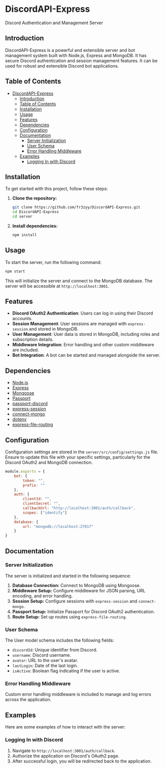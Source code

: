 
# DiscordAPI-Express

Discord Authentication and Management Server

## Introduction

DiscordAPI-Express is a powerful and extensible server and bot management system built with Node.js, Express and MongoDB. It has secure Discord authentication and session management features. It can be used for robust and extensible Discord bot applications.

## Table of Contents

- [DiscordAPI-Express](#discordapi-express)
  - [Introduction](#introduction)
  - [Table of Contents](#table-of-contents)
  - [Installation](#installation)
  - [Usage](#usage)
  - [Features](#features)
  - [Dependencies](#dependencies)
  - [Configuration](#configuration)
  - [Documentation](#documentation)
    - [Server Initialization](#server-initialization)
    - [User Schema](#user-schema)
    - [Error Handling Middleware](#error-handling-middleware)
  - [Examples](#examples)
    - [Logging In with Discord](#logging-in-with-discord)

## Installation

To get started with this project, follow these steps:

1. **Clone the repository:**

    ```bash
    git clone https://github.com/fr3zyy/DiscordAPI-Express.git
    cd DiscordAPI-Express
    cd server
    ```

2. **Install dependencies:**

    ```bash
    npm install
    ```
## Usage

To start the server, run the following command:

```bash
npm start
```

This will initialize the server and connect to the MongoDB database. The server will be accessible at `http://localhost:3001`.

## Features

- **Discord OAuth2 Authentication**: Users can log in using their Discord accounts.
- **Session Management**: User sessions are managed with `express-session` and stored in MongoDB.
- **User Management**: User data is stored in MongoDB, including roles and subscription details.
- **Middleware Integration**: Error handling and other custom middleware are included.
- **Bot Integration**: A bot can be started and managed alongside the server.

## Dependencies

- [Node.js](https://nodejs.org/)
- [Express](https://expressjs.com/)
- [Mongoose](https://mongoosejs.com/)
- [Passport](http://www.passportjs.org/)
- [passport-discord](https://github.com/nicholastay/passport-discord)
- [express-session](https://www.npmjs.com/package/express-session)
- [connect-mongo](https://www.npmjs.com/package/connect-mongo)
- [dotenv](https://www.npmjs.com/package/dotenv)
- [express-file-routing](https://www.npmjs.com/package/express-file-routing)

## Configuration

Configuration settings are stored in the `server/src/config/settings.js` file. Ensure to update this file with your specific settings, particularly for the Discord OAuth2 and MongoDB connection.

```js
module.exports = {
    bot: {
        token: "",
        prefix: ""
    },
    auth: {
        clientId: "",
        clientSecret: "",
        callbackUrl: "http://localhost:3001/auth/callback",
        scopes: ["identify"]
    },
    database: {
        url: "mongodb://localhost:27017"
    }
}
```

## Documentation

### Server Initialization

The server is initialized and started in the following sequence:

1. **Database Connection:** Connect to MongoDB using Mongoose.
2. **Middleware Setup:** Configure middleware for JSON parsing, URL encoding, and error handling.
3. **Session Setup:** Configure sessions with `express-session` and `connect-mongo`.
4. **Passport Setup:** Initialize Passport for Discord OAuth2 authentication.
5. **Route Setup:** Set up routes using `express-file-routing`.

### User Schema

The User model schema includes the following fields:

- `discordId`: Unique identifier from Discord.
- `username`: Discord username.
- `avatar`: URL to the user's avatar.
- `lastLogin`: Date of the last login.
- `isActive`: Boolean flag indicating if the user is active.

### Error Handling Middleware

Custom error handling middleware is included to manage and log errors across the application.

## Examples

Here are some examples of how to interact with the server:

### Logging In with Discord

1. Navigate to `http://localhost:3001/auth/callback`.
2. Authorize the application on Discord's OAuth2 page.
3. After successful login, you will be redirected back to the application.